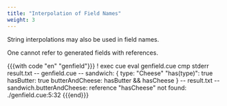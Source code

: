 ```yaml
---
title: "Interpolation of Field Names"
weight: 3
---
```


String interpolations may also be used in field names.

One cannot refer to generated fields with references.

{{{with code "en" "genfield"}}}
! exec cue eval genfield.cue
cmp stderr result.txt
-- genfield.cue --
sandwich: {
	type:            "Cheese"
	"has\(type)":    true
	hasButter:       true
	butterAndCheese: hasButter && hasCheese
}
-- result.txt --
sandwich.butterAndCheese: reference "hasCheese" not found:
    ./genfield.cue:5:32
{{{end}}}
